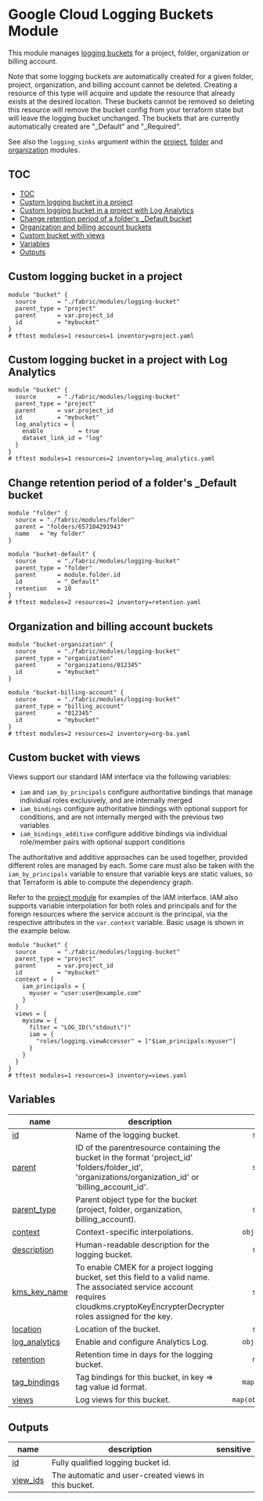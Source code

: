 # Google Cloud Logging Buckets Module

This module manages [logging buckets](https://cloud.google.com/logging/docs/routing/overview#buckets) for a project, folder, organization or billing account.

Note that some logging buckets are automatically created for a given folder, project, organization, and billing account cannot be deleted. Creating a resource of this type will acquire and update the resource that already exists at the desired location. These buckets cannot be removed so deleting this resource will remove the bucket config from your terraform state but will leave the logging bucket unchanged. The buckets that are currently automatically created are "_Default" and "_Required".

See also the `logging_sinks` argument within the [project](../project/), [folder](../folder/) and [organization](../organization) modules.

## TOC

<!-- BEGIN TOC -->
- [TOC](#toc)
- [Custom logging bucket in a project](#custom-logging-bucket-in-a-project)
- [Custom logging bucket in a project with Log Analytics](#custom-logging-bucket-in-a-project-with-log-analytics)
- [Change retention period of a folder's _Default bucket](#change-retention-period-of-a-folders-_default-bucket)
- [Organization and billing account buckets](#organization-and-billing-account-buckets)
- [Custom bucket with views](#custom-bucket-with-views)
- [Variables](#variables)
- [Outputs](#outputs)
<!-- END TOC -->

## Custom logging bucket in a project

```hcl
module "bucket" {
  source      = "./fabric/modules/logging-bucket"
  parent_type = "project"
  parent      = var.project_id
  id          = "mybucket"
}
# tftest modules=1 resources=1 inventory=project.yaml
```

## Custom logging bucket in a project with Log Analytics

```hcl
module "bucket" {
  source      = "./fabric/modules/logging-bucket"
  parent_type = "project"
  parent      = var.project_id
  id          = "mybucket"
  log_analytics = {
    enable          = true
    dataset_link_id = "log"
  }
}
# tftest modules=1 resources=2 inventory=log_analytics.yaml
```

## Change retention period of a folder's _Default bucket

```hcl
module "folder" {
  source = "./fabric/modules/folder"
  parent = "folders/657104291943"
  name   = "my folder"
}

module "bucket-default" {
  source      = "./fabric/modules/logging-bucket"
  parent_type = "folder"
  parent      = module.folder.id
  id          = "_Default"
  retention   = 10
}
# tftest modules=2 resources=2 inventory=retention.yaml
```

## Organization and billing account buckets

```hcl
module "bucket-organization" {
  source      = "./fabric/modules/logging-bucket"
  parent_type = "organization"
  parent      = "organizations/012345"
  id          = "mybucket"
}

module "bucket-billing-account" {
  source      = "./fabric/modules/logging-bucket"
  parent_type = "billing_account"
  parent      = "012345"
  id          = "mybucket"
}
# tftest modules=2 resources=2 inventory=org-ba.yaml
```

## Custom bucket with views

Views support our standard IAM interface via the following variables:

- `iam` and `iam_by_principals` configure authoritative bindings that manage individual roles exclusively, and are internally merged
- `iam_bindings` configure authoritative bindings with optional support for conditions, and are not internally merged with the previous two variables
- `iam_bindings_additive` configure additive bindings via individual role/member pairs with optional support  conditions

The authoritative and additive approaches can be used together, provided different roles are managed by each. Some care must also be taken with the `iam_by_principals` variable to ensure that variable keys are static values, so that Terraform is able to compute the dependency graph.

Refer to the [project module](../project/README.md#iam) for examples of the IAM interface. IAM also supports variable interpolation for both roles and principals and for the foreign resources where the service account is the principal, via the respective attributes in the `var.context` variable. Basic usage is shown in the example below.

```hcl
module "bucket" {
  source      = "./fabric/modules/logging-bucket"
  parent_type = "project"
  parent      = var.project_id
  id          = "mybucket"
  context = {
    iam_principals = {
      myuser = "user:user@example.com"
    }
  }
  views = {
    myview = {
      filter = "LOG_ID(\"stdout\")"
      iam = {
        "roles/logging.viewAccessor" = ["$iam_principals:myuser"]
      }
    }
  }
}
# tftest modules=1 resources=3 inventory=views.yaml
```
<!-- BEGIN TFDOC -->
## Variables

| name | description | type | required | default |
|---|---|:---:|:---:|:---:|
| [id](variables.tf#L37) | Name of the logging bucket. | <code>string</code> | ✓ |  |
| [parent](variables.tf#L65) | ID of the parentresource containing the bucket in the format 'project_id' 'folders/folder_id', 'organizations/organization_id' or 'billing_account_id'. | <code>string</code> | ✓ |  |
| [parent_type](variables.tf#L70) | Parent object type for the bucket (project, folder, organization, billing_account). | <code>string</code> | ✓ |  |
| [context](variables.tf#L17) | Context-specific interpolations. | <code title="object&#40;&#123;&#10;  custom_roles   &#61; optional&#40;map&#40;string&#41;, &#123;&#125;&#41;&#10;  folder_ids     &#61; optional&#40;map&#40;string&#41;, &#123;&#125;&#41;&#10;  iam_principals &#61; optional&#40;map&#40;string&#41;, &#123;&#125;&#41;&#10;  locations      &#61; optional&#40;map&#40;string&#41;, &#123;&#125;&#41;&#10;  project_ids    &#61; optional&#40;map&#40;string&#41;, &#123;&#125;&#41;&#10;  tag_values     &#61; optional&#40;map&#40;string&#41;, &#123;&#125;&#41;&#10;&#125;&#41;">object&#40;&#123;&#8230;&#125;&#41;</code> |  | <code>&#123;&#125;</code> |
| [description](variables.tf#L31) | Human-readable description for the logging bucket. | <code>string</code> |  | <code>null</code> |
| [kms_key_name](variables.tf#L42) | To enable CMEK for a project logging bucket, set this field to a valid name. The associated service account requires cloudkms.cryptoKeyEncrypterDecrypter roles assigned for the key. | <code>string</code> |  | <code>null</code> |
| [location](variables.tf#L48) | Location of the bucket. | <code>string</code> |  | <code>&#34;global&#34;</code> |
| [log_analytics](variables.tf#L54) | Enable and configure Analytics Log. | <code title="object&#40;&#123;&#10;  enable          &#61; optional&#40;bool, false&#41;&#10;  dataset_link_id &#61; optional&#40;string&#41;&#10;  description     &#61; optional&#40;string, &#34;Log Analytics Dataset&#34;&#41;&#10;&#125;&#41;">object&#40;&#123;&#8230;&#125;&#41;</code> |  | <code>&#123;&#125;</code> |
| [retention](variables.tf#L75) | Retention time in days for the logging bucket. | <code>number</code> |  | <code>30</code> |
| [tag_bindings](variables.tf#L81) | Tag bindings for this bucket, in key => tag value id format. | <code>map&#40;string&#41;</code> |  | <code>&#123;&#125;</code> |
| [views](variables.tf#L88) | Log views for this bucket. | <code title="map&#40;object&#40;&#123;&#10;  filter      &#61; string&#10;  location    &#61; optional&#40;string&#41;&#10;  description &#61; optional&#40;string&#41;&#10;  iam         &#61; optional&#40;map&#40;list&#40;string&#41;&#41;, &#123;&#125;&#41;&#10;  iam_bindings &#61; optional&#40;map&#40;object&#40;&#123;&#10;    members &#61; list&#40;string&#41;&#10;    condition &#61; optional&#40;object&#40;&#123;&#10;      expression  &#61; string&#10;      title       &#61; string&#10;      description &#61; optional&#40;string&#41;&#10;    &#125;&#41;&#41;&#10;  &#125;&#41;&#41;, &#123;&#125;&#41;&#10;  iam_bindings_additive &#61; optional&#40;map&#40;object&#40;&#123;&#10;    member &#61; string&#10;    role   &#61; string&#10;    condition &#61; optional&#40;object&#40;&#123;&#10;      expression  &#61; string&#10;      title       &#61; string&#10;      description &#61; optional&#40;string&#41;&#10;    &#125;&#41;&#41;&#10;  &#125;&#41;&#41;, &#123;&#125;&#41;&#10;&#125;&#41;&#41;">map&#40;object&#40;&#123;&#8230;&#125;&#41;&#41;</code> |  | <code>&#123;&#125;</code> |

## Outputs

| name | description | sensitive |
|---|---|:---:|
| [id](outputs.tf#L17) | Fully qualified logging bucket id. |  |
| [view_ids](outputs.tf#L22) | The automatic and user-created views in this bucket. |  |
<!-- END TFDOC -->
